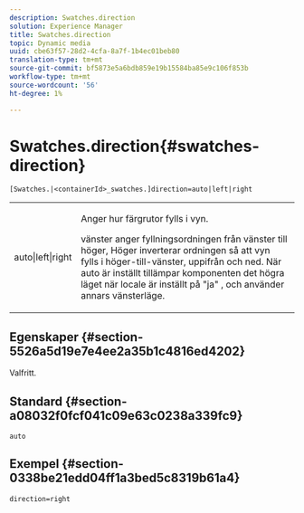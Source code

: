 ```yaml
---
description: Swatches.direction
solution: Experience Manager
title: Swatches.direction
topic: Dynamic media
uuid: cbe63f57-28d2-4cfa-8a7f-1b4ec01beb80
translation-type: tm+mt
source-git-commit: bf5873e5a6bdb859e19b15584ba85e9c106f853b
workflow-type: tm+mt
source-wordcount: '56'
ht-degree: 1%

---
```



# Swatches.direction{#swatches-direction}

`[Swatches.|<containerId>_swatches.]direction=auto|left|right`

<table id="table_8DA8AC17A6FB4EC09DC9384B812D841C"> 
 <tbody> 
  <tr> 
   <td colname="col1"> <p> <span class="codeph"> auto|left|right  </span> </p> </td> 
   <td colname="col2"> <p> Anger hur färgrutor fylls i vyn. </p> <p> <span class="codeph"> vänster  </span> anger fyllningsordningen från vänster till höger,  <span class="codeph"> Höger  </span> inverterar ordningen så att vyn fylls i höger-till-vänster, uppifrån och ned. När <span class="codeph"> auto </span> är inställt tillämpar komponenten det högra läget när locale är inställt på <span class="codeph"> "ja" </span>, och använder annars vänsterläge. </p> </td> 
  </tr> 
 </tbody> 
</table>

## Egenskaper {#section-5526a5d19e7e4ee2a35b1c4816ed4202}

Valfritt.

## Standard {#section-a08032f0fcf041c09e63c0238a339fc9}

`auto`

## Exempel {#section-0338be21edd04ff1a3bed5c8319b61a4}

`direction=right`
